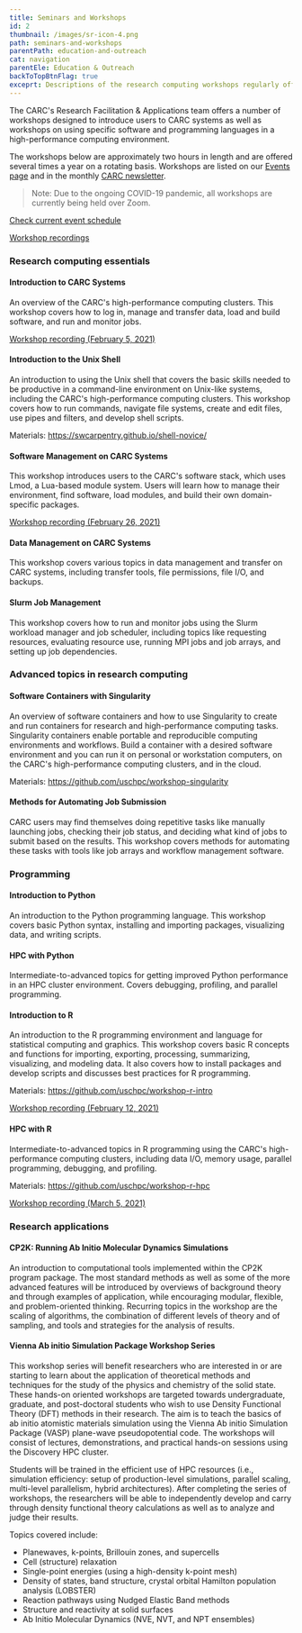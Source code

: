 ```yaml
---
title: Seminars and Workshops
id: 2
thumbnail: /images/sr-icon-4.png
path: seminars-and-workshops
parentPath: education-and-outreach
cat: navigation
parentEle: Education & Outreach
backToTopBtnFlag: true
exceprt: Descriptions of the research computing workshops regularly offered by the CARC.
---
```


The CARC's Research Facilitation & Applications team offers a number of workshops designed to introduce users to CARC systems as well as workshops on using specific software and programming languages in a high-performance computing environment.

The workshops below are approximately two hours in length and are offered several times a year on a rotating basis. Workshops are listed on our [Events page](/news-and-events/events) and in the monthly [CARC newsletter](https://usc.us10.list-manage.com/subscribe?u=1bdd19e9fa2d811ef66b3485a&id=a97e98a50e).

> Note: Due to the ongoing COVID-19 pandemic, all workshops are currently being held over Zoom.

<a href="/news-and-events/events" class="markdown-custom-link">Check current event schedule</a>

<a href="/education-and-outreach/video-learning" class="markdown-custom-link">Workshop recordings</a>

### Research computing essentials

#### Introduction to CARC Systems

An overview of the CARC's high-performance computing clusters. This workshop covers how to log in, manage and transfer data, load and build software, and run and monitor jobs.

[Workshop recording (February 5, 2021)](/education-and-outreach/video-learning/discovery-overview)

#### Introduction to the Unix Shell

An introduction to using the Unix shell that covers the basic skills needed to be productive in a command-line environment on Unix-like systems, including the CARC's high-performance computing clusters. This workshop covers how to run commands, navigate file systems, create and edit files, use pipes and filters, and develop shell scripts.

Materials: https://swcarpentry.github.io/shell-novice/

#### Software Management on CARC Systems

This workshop introduces users to the CARC's software stack, which uses Lmod, a Lua-based module system. Users will learn how to manage their environment, find software, load modules, and build their own domain-specific packages.

[Workshop recording (February 26, 2021)](/education-and-outreach/video-learning/software-management)

#### Data Management on CARC Systems

This workshop covers various topics in data management and transfer on CARC systems, including transfer tools, file permissions, file I/O, and backups.

#### Slurm Job Management

This workshop covers how to run and monitor jobs using the Slurm workload manager and job scheduler, including topics like requesting resources, evaluating resource use, running MPI jobs and job arrays, and setting up job dependencies.

### Advanced topics in research computing

#### Software Containers with Singularity

An overview of software containers and how to use Singularity to create and run containers for research and high-performance computing tasks. Singularity containers enable portable and reproducible computing environments and workflows. Build a container with a desired software environment and you can run it on personal or workstation computers, on the CARC's high-performance computing clusters, and in the cloud.

Materials: https://github.com/uschpc/workshop-singularity

#### Methods for Automating Job Submission

CARC users may find themselves doing repetitive tasks like manually launching jobs, checking their job status, and deciding what kind of jobs to submit based on the results. This workshop covers methods for automating these tasks with tools like job arrays and workflow management software.

### Programming

#### Introduction to Python

An introduction to the Python programming language. This workshop covers basic Python syntax, installing and importing packages, visualizing data, and writing scripts.

#### HPC with Python

Intermediate-to-advanced topics for getting improved Python performance in an HPC cluster environment. Covers debugging, profiling, and parallel programming.

#### Introduction to R

An introduction to the R programming environment and language for statistical computing and graphics. This workshop covers basic R concepts and functions for importing, exporting, processing, summarizing, visualizing, and modeling data. It also covers how to install packages and develop scripts and discusses best practices for R programming.

Materials: https://github.com/uschpc/workshop-r-intro

[Workshop recording (February 12, 2021)](/education-and-outreach/video-learning/intro-to-r)

#### HPC with R

Intermediate-to-advanced topics in R programming using the CARC's high-performance computing clusters, including data I/O, memory usage, parallel programming, debugging, and profiling.

Materials: https://github.com/uschpc/workshop-r-hpc  

[Workshop recording (March 5, 2021)](/education-and-outreach/video-learning/hpc-with-r)

### Research applications

#### CP2K: Running Ab Initio Molecular Dynamics Simulations

An introduction to computational tools implemented within the CP2K program package. The most standard methods as well as some of the more advanced features will be introduced by overviews of background theory and through examples of application, while encouraging modular, flexible, and problem-oriented thinking. Recurring topics in the workshop are the scaling of algorithms, the combination of different levels of theory and of sampling, and tools and strategies for the analysis of results.

#### Vienna Ab initio Simulation Package Workshop Series

This workshop series will benefit researchers who are interested in or are starting to learn about the application of theoretical methods and techniques for the study of the physics and chemistry of the solid state. These hands-on oriented workshops are targeted towards undergraduate, graduate, and post-doctoral students who wish to use Density Functional Theory (DFT) methods in their research. The aim is to teach the basics of ab initio atomistic materials simulation using the Vienna Ab initio Simulation Package (VASP) plane-wave pseudopotential code. The workshops will consist of lectures, demonstrations, and practical hands-on sessions using the Discovery HPC cluster.

Students will be trained in the efficient use of HPC resources (i.e., simulation efficiency: setup of production-level simulations, parallel scaling, multi-level parallelism, hybrid architectures). After completing the series of workshops, the researchers will be able to independently develop and carry through density functional theory calculations as well as to analyze and judge their results.

Topics covered include:

- Planewaves, k-points, Brillouin zones, and supercells
- Cell (structure) relaxation
- Single-point energies (using a high-density k-point mesh)
- Density of states, band structure, crystal orbital Hamilton population analysis (LOBSTER)
- Reaction pathways using Nudged Elastic Band methods
- Structure and reactivity at solid surfaces
- Ab Initio Molecular Dynamics (NVE, NVT, and NPT ensembles)
